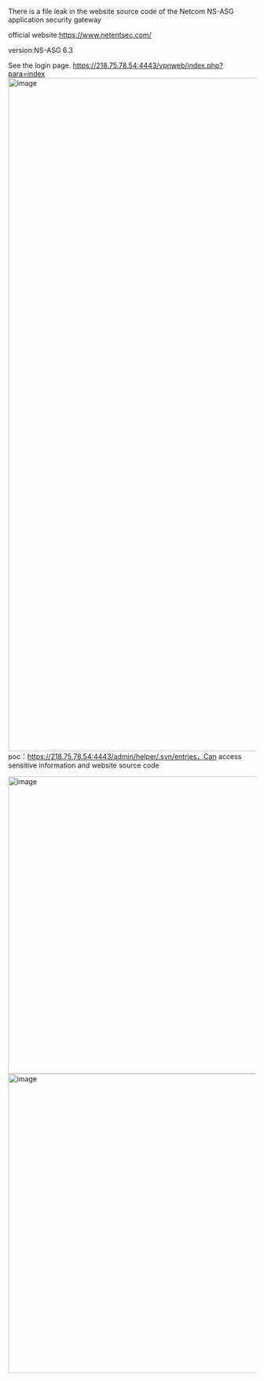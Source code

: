 There is a file leak in the website source code of the Netcom NS-ASG application security gateway

official website:https://www.netentsec.com/

version:NS-ASG 6.3

See the login page.
https://218.75.78.54:4443/vpnweb/index.php?para=index<img width="1370" alt="image" src="https://github.com/flyyue2001/cve/assets/88701694/506cad70-5f3e-4e02-9e1e-d90b65b1241e">
poc：https://218.75.78.54:4443/admin/helper/.svn/entries，Can access sensitive information and website source code

<img width="605" alt="image" src="https://github.com/flyyue2001/cve/assets/88701694/d2dcd916-71d2-405b-84c8-085eee637edb">
<img width="609" alt="image" src="https://github.com/flyyue2001/cve/assets/88701694/261b1944-4367-4e00-b7c3-3ec3a8c17aea">
